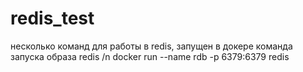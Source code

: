 # redis_test
несколько команд для работы в redis, запущен в докере
команда запуска образа redis /n
docker run --name rdb -p 6379:6379 redis
